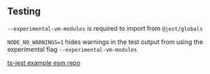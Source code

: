 ## Testing
`--experimental-vm-modules` is required to import from `@jest/globals`

`NODE_NO_WARNINGS=1` hides warnings in the test output from using the experimental flag `--experimental-vm-modules`

[ts-jest example esm repo](https://github.com/kulshekhar/ts-jest/tree/main/e2e/native-esm-ts)